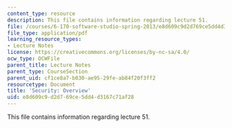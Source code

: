 ```yaml
---
content_type: resource
description: This file contains information regarding lecture 51.
file: /courses/6-170-software-studio-spring-2013/e8d609c9d2d769ce5dd4d3167c71af28_MIT6_170S13_51-sec-ovrw.pdf
file_type: application/pdf
learning_resource_types:
- Lecture Notes
license: https://creativecommons.org/licenses/by-nc-sa/4.0/
ocw_type: OCWFile
parent_title: Lecture Notes
parent_type: CourseSection
parent_uid: cf1ce8a7-b030-ae95-29fe-ab84f20f3ff2
resourcetype: Document
title: 'Security: Overview'
uid: e8d609c9-d2d7-69ce-5dd4-d3167c71af28
---
```

This file contains information regarding lecture 51.